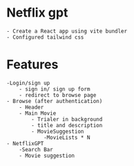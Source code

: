 # Netflix gpt

    - Create a React app using vite bundler
    - Configured tailwind css

# Features

    -Login/sign up
        - sign in/ sign up form
        - redirect to browse page
    - Browse (after authentication)
        - Header
        - Main Movie
            - Trialer in background
            - title and description
            - MovieSuggestion
                -MovieLists * N
    - NetflixGPT
        -Search Bar
        - Movie suggestion

